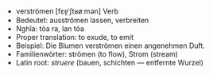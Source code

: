 - verströmen	[fɛɐ̯ˈʃtʁøːmən]	Verb
- Bedeutet: ausströmen lassen, verbreiten
- Nghĩa: tỏa ra, lan tỏa
- Proper translation: to exude, to emit
- Beispiel: Die Blumen verströmen einen angenehmen Duft.
- Familienwörter: strömen (to flow), Strom (stream)	
- Latin root: *struere* (bauen, schichten — entfernte Wurzel)
